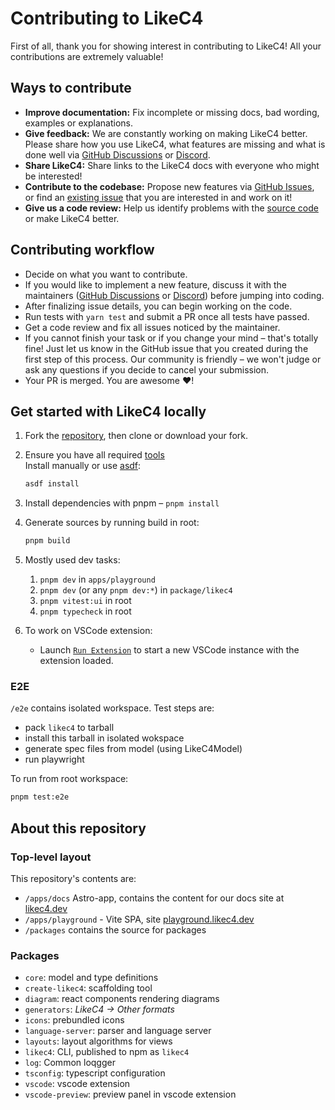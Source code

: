 # Contributing to LikeC4

First of all, thank you for showing interest in contributing to LikeC4! All your contributions are extremely valuable!

## Ways to contribute

- **Improve documentation:** Fix incomplete or missing docs, bad wording, examples or explanations.
- **Give feedback:** We are constantly working on making LikeC4 better. Please share how you use LikeC4, what features are missing and what is done well via [GitHub Discussions](https://github.com/likec4/likec4/discussions/new) or [Discord](https://discord.gg/86ZSpjKAdA).
- **Share LikeC4:** Share links to the LikeC4 docs with everyone who might be interested!
- **Contribute to the codebase:** Propose new features via [GitHub Issues](https://github.com/likec4/likec4/issues/new), or find an [existing issue](https://github.com/likec4/likec4/issues/) that you are interested in and work on it!
- **Give us a code review:** Help us identify problems with the [source code](https://github.com/likec4/likec4/tree/main/packages) or make LikeC4 better.

## Contributing workflow

- Decide on what you want to contribute.
- If you would like to implement a new feature, discuss it with the maintainers ([GitHub Discussions](https://github.com/likec4/likec4/discussions/new) or [Discord](https://discord.gg/86ZSpjKAdA)) before jumping into coding.
- After finalizing issue details, you can begin working on the code.
- Run tests with `yarn test` and submit a PR once all tests have passed.
- Get a code review and fix all issues noticed by the maintainer.
- If you cannot finish your task or if you change your mind – that's totally fine! Just let us know in the GitHub issue that you created during the first step of this process. Our community is friendly – we won't judge or ask any questions if you decide to cancel your submission.
- Your PR is merged. You are awesome ❤️!

## Get started with LikeC4 locally

1. Fork the [repository](https://github.com/likec4/likec4), then clone or download your fork.

2. Ensure you have all required [tools](./.tool-versions)  
   Install manually or use [asdf](https://asdf-vm.com/):
   ```sh
   asdf install
   ```

3. Install dependencies with pnpm – `pnpm install`

4. Generate sources by running build in root:
   ```sh
   pnpm build
   ```

5. Mostly used dev tasks:
   1. `pnpm dev` in `apps/playground`
   2. `pnpm dev` (or any `pnpm dev:*`) in `package/likec4`
   3. `pnpm vitest:ui` in root
   4. `pnpm typecheck` in root

6. To work on VSCode extension:
   - Launch [`Run Extension`](https://github.com/likec4/likec4/blob/c88cfdb3856aff4b28c5f72da7ded8caf8c47c62/.vscode/launch.json#L18) to start a new VSCode instance with the extension loaded.

### E2E

`/e2e` contains isolated workspace. Test steps are:
- pack `likec4` to tarball
- install this tarball in isolated wokspace
- generate spec files from model (using LikeC4Model)
- run playwright

To run from root workspace:

```sh
pnpm test:e2e
```

## About this repository

### Top-level layout

This repository's contents are:

- `/apps/docs` Astro-app, contains the content for our docs site at [likec4.dev](https://likec4.dev)
- `/apps/playground` - Vite SPA, site [playground.likec4.dev](https://playground.likec4.dev)
- `/packages` contains the source for packages

### Packages

- `core`: model and type definitions
- `create-likec4`: scaffolding tool
- `diagram`: react components rendering diagrams
- `generators`: _LikeC4 -> Other formats_
- `icons`: prebundled icons
- `language-server`: parser and language server
- `layouts`: layout algorithms for views
- `likec4`: CLI, published to npm as `likec4`
- `log`: Common loqgger
- `tsconfig`: typescript configuration
- `vscode`: vscode extension
- `vscode-preview`: preview panel in vscode extension
